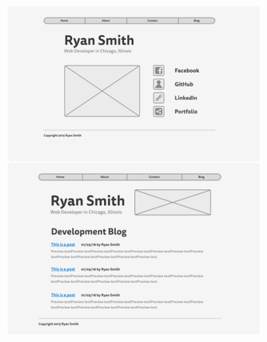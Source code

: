 ![Landing Wireframe](./imgs/wireframe-index.png)
![Blog Index Wireframe](./imgs/wireframe-blog-index.png)